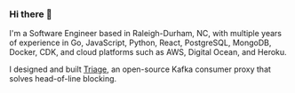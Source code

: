 ### Hi there 👋

I'm a Software Engineer based in Raleigh-Durham, NC, with multiple years of experience in Go, JavaScript, Python, React, PostgreSQL, MongoDB, Docker, CDK, and cloud platforms such as AWS, Digital Ocean, and Heroku.

I designed and built [Triage](https://team-triage.github.io), an open-source Kafka consumer proxy that solves head-of-line blocking.

